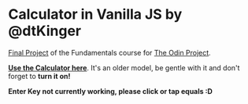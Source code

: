 # Calculator in Vanilla JS by @dtKinger

[Final Project](https://www.theodinproject.com/lessons/foundations-calculator) of the Fundamentals course for [The Odin Project](https://theodinproject.com).

**[Use the Calculator here](https://dtkinger.github.io/calculator-assignment-TOP/)**. It's an older model, be gentle with it and don't forget to **turn it on!**

**Enter Key not currently working, please click or tap equals :D**